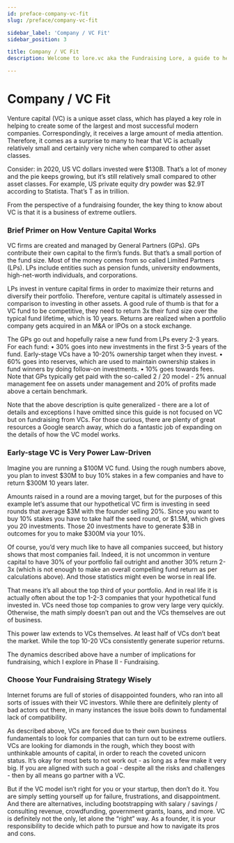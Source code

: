 ```yaml
---
id: preface-company-vc-fit
slug: /preface/company-vc-fit

sidebar_label: 'Company / VC Fit'
sidebar_position: 3

title: Company / VC Fit
description: Welcome to lore.vc aka the Fundraising Lore, a guide to help founder CEOs successfully raise early-stage VC financing from Silicon Valley investors

---
```


# Company / VC Fit

Venture capital (VC) is a unique asset class, which has played a key role in helping to create some of the largest and most successful modern companies. Correspondingly, it receives a large amount of media attention. Therefore, it comes as a surprise to many to hear that VC is actually relatively small and certainly very niche when compared to other asset classes.

Consider: in 2020, US VC dollars invested were $130B. That’s a lot of money and the pie keeps growing, but it’s still relatively small compared to other asset classes. For example, US private equity dry powder was $2.9T according to Statista. That’s T as in trillion.

From the perspective of a fundraising founder, the key thing to know about VC is that it is a business of extreme outliers.

### Brief Primer on How Venture Capital Works

VC firms are created and managed by General Partners (GPs). GPs contribute their own capital to the firm’s funds. But that’s a small portion of the fund size. Most of the money comes from so called Limited Partners (LPs). LPs include entities such as pension funds, university endowments, high-net-worth individuals, and corporations. 

LPs invest in venture capital firms in order to maximize their returns and diversify their portfolio. Therefore, venture capital is ultimately assessed in comparison to investing in other assets. A good rule of thumb is that for a VC fund to be competitive, they need to return 3x their fund size over the typical fund lifetime, which is 10 years. Returns are realized when a portfolio company gets acquired in an M&A or IPOs on a stock exchange.

The GPs go out and hopefully raise a new fund from LPs every 2-3 years. For each fund:
	•	30% goes into new investments in the first 3-5 years of the fund. Early-stage VCs have a 10-20% ownership target when they invest.
	•	60% goes into reserves, which are used to maintain ownership stakes in fund winners by doing follow-on investments.
	•	10% goes towards fees. Note that GPs typically get paid with the so-called 2 / 20 model - 2% annual management fee on assets under management and 20% of profits made above a certain benchmark.

Note that the above description is quite generalized - there are a lot of details and exceptions I have omitted since this guide is not focused on VC but on fundraising from VCs. For those curious, there are plenty of great resources a Google search away, which do a fantastic job of expanding on the details of how the VC model works.

### Early-stage VC is Very Power Law-Driven

Imagine you are running a $100M VC fund. Using the rough numbers above, you plan to invest $30M to buy 10% stakes in a few companies and have to return $300M 10 years later.

Amounts raised in a round are a moving target, but for the purposes of this example let’s assume that our hypothetical VC firm is investing in seed rounds that average $3M with the founder selling 20%. Since you want to buy 10% stakes you have to take half the seed round, or $1.5M, which gives you 20 investments. Those 20 investments have to generate $3B in outcomes for you to make $300M via your 10%.

Of course, you’d very much like to have all companies succeed, but history shows that most companies fail. Indeed, it is not uncommon in venture capital to have 30% of your portfolio fail outright and another 30% return 2-3x (which is not enough to make an overall compelling fund return as per calculations above). And those statistics might even be worse in real life.

That means it’s all about the top third of your portfolio. And in real life it is actually often about the top 1-2-3 companies that your hypothetical fund invested in. VCs need those top companies to grow very large very quickly. Otherwise, the math simply doesn’t pan out and the VCs themselves are out of business.

This power law extends to VCs themselves. At least half of VCs don’t beat the market. While the top 10-20 VCs consistently generate superior returns.

The dynamics described above have a number of implications for fundraising, which I explore in Phase II - Fundraising.

### Choose Your Fundraising Strategy Wisely

Internet forums are full of stories of disappointed founders, who ran into all sorts of issues with their VC investors. While there are definitely plenty of bad actors out there, in many instances the issue boils down to fundamental lack of compatibility. 

As described above, VCs are forced due to their own business fundamentals to look for companies that can turn out to be extreme outliers. VCs are looking for diamonds in the rough, which they boost with unthinkable amounts of capital, in order to reach the coveted unicorn status.  It’s okay for most bets to not work out - as long as a few make it very big. If you are aligned with such a goal - despite all the risks and challenges - then by all means go partner with a VC.

But if the VC model isn’t right for you or your startup, then don’t do it. You are simply setting yourself up for failure, frustrations, and disappointment. And there are alternatives, including bootstrapping with salary / savings / consulting revenue, crowdfunding, government grants, loans, and more. VC is definitely not the only, let alone the “right” way. As a founder, it is your responsibility to decide which path to pursue and how to navigate its pros and cons.
